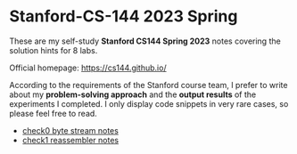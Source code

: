 # Stanford-CS-144 2023 Spring

These are my self-study **Stanford CS144 Spring 2023** notes covering the solution hints for 8 labs.

Official homepage: https://cs144.github.io/

According to the requirements of the Stanford course team, I prefer to write about my **problem-solving approach** and the **output results** of the experiments I completed. I only display code snippets in very rare cases, so please feel free to read.

- [check0 byte stream notes](check0-byte-stream/README.md)
- [check1 reassembler notes](check1-reassembler/README.md)